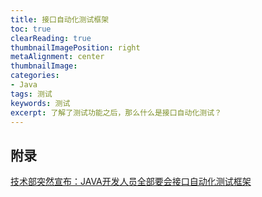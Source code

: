 ```yaml
---
title: 接口自动化测试框架
toc: true
clearReading: true
thumbnailImagePosition: right
metaAlignment: center
thumbnailImage:
categories: 
- Java
tags: 测试
keywords: 测试
excerpt: 了解了测试功能之后，那么什么是接口自动化测试？
---
```


## 附录

[技术部突然宣布：JAVA开发人员全部要会接口自动化测试框架](https://juejin.cn/post/6844904063868338184)